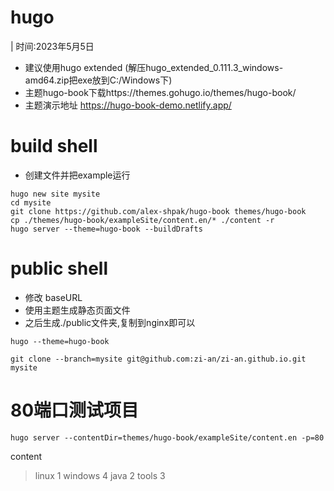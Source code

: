 # hugo

| 时间:2023年5月5日

* 建议使用hugo extended (解压hugo_extended_0.111.3_windows-amd64.zip把exe放到C:/Windows下)
* 主题hugo-book下载https://themes.gohugo.io/themes/hugo-book/
* 主题演示地址 https://hugo-book-demo.netlify.app/

# build shell
* 创建文件并把example运行
```
hugo new site mysite
cd mysite
git clone https://github.com/alex-shpak/hugo-book themes/hugo-book
cp ./themes/hugo-book/exampleSite/content.en/* ./content -r
hugo server --theme=hugo-book --buildDrafts
```

# public shell
* 修改 baseURL
* 使用主题生成静态页面文件
* 之后生成./public文件夹,复制到nginx即可以
``` 
hugo --theme=hugo-book 
```


```
git clone --branch=mysite git@github.com:zi-an/zi-an.github.io.git mysite
```


# 80端口测试项目
```
hugo server --contentDir=themes/hugo-book/exampleSite/content.en -p=80
```

content
>linux 1
>windows 4
>java 2
>tools 3